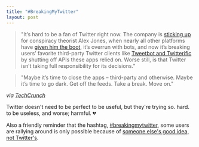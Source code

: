 ```yaml
---
title: "#BreakingMyTwitter"
layout: post
---
```

>"It’s hard to be a fan of Twitter right now. The company is [sticking up](https://techcrunch.com/2018/08/14/twitter-alex-jones-7-day-ban/) for conspiracy theorist Alex Jones, when nearly all other platforms have [given him the boot](https://techcrunch.com/2018/08/08/all-the-platforms-that-have-banned-infowars/), it’s overrun with bots, and now it’s breaking users’ favorite third-party Twitter clients like [Tweetbot and Twitterific](https://techcrunch.com/2018/08/15/tweetbot-loses-several-key-features-ahead-of-twitters-api-change/) by shutting off APIs these apps relied on. Worse still, is that Twitter isn’t taking full responsibility for its decisions."

>"Maybe it’s time to close the apps – third-party and otherwise. Maybe it’s time to go dark. Get off the feeds. Take a break. Move on."

_via [TechCrunch](https://techcrunch.com/2018/08/16/twitter-company-email-addresses-why-its-breakingmytwitter/)_

Twitter doesn't need to be perfect to be useful, but they're trying so. hard. to be useless, and worse; harmful. 💔

Also a friendly reminder that the hashtag, [#breakingmytwitter](https://twitter.com/hashtag/breakingmytwitter?src=hash), some users are rallying around is only possible because of [someone else's good idea, not Twitter's](https://en.wikipedia.org/wiki/Hashtag#Origin_and_use).
